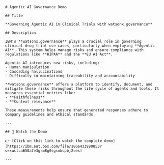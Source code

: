     # Agentic AI Governance Demo

    ## Title

    **Governing Agentic AI in Clinical Trials with watsonx.governance**

    ## Description

    IBM's **watsonx.governance** plays a crucial role in governing clinical drug trial use cases, particularly when employing **Agentic AI**. This system helps manage risks and ensure compliance with regulations like **HIPAA** and the **EU AI Act**. 

    Agentic AI introduces new risks, including:
    - Human manipulation
    - Cascading hallucinations
    - Difficulty in maintaining traceability and accountability

    **watsonx.governance** offers a platform to identify, document, and mitigate these risks throughout the life cycle of agents and tools. It measures essential metrics like:
    - **Faithfulness**
    - **Context relevance**

    These measurements help ensure that generated responses adhere to company guidelines and ethical standards.

    ---

    ## 🎥 Watch the Demo

    👉 [Click on this link to watch the complete demo](https://ibm.ent.box.com/file/1866433990853?s=xuctca650a7e3grm8g0sgsmkcpbj2ues)

    ---